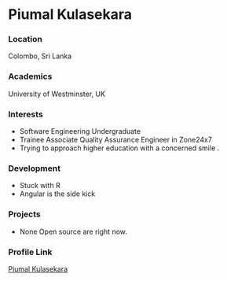# Piumal Kulasekara

### Location

Colombo, Sri Lanka

### Academics

University of Westminster, UK

### Interests

- Software Engineering Undergraduate
- Trainee Associate Quality Assurance Engineer in Zone24x7
- Trying to approach higher education with a concerned smile .

### Development

- Stuck with R
- Angular is the side kick

### Projects

- None Open source are right now.

### Profile Link

[Piumal Kulasekara](https://github.com/piumalkulasekara)